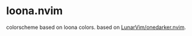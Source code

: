 # loona.nvim

colorscheme based on loona colors. based on [LunarVim/onedarker.nvim](https://github.com/LunarVim/onedarker.nvim).

